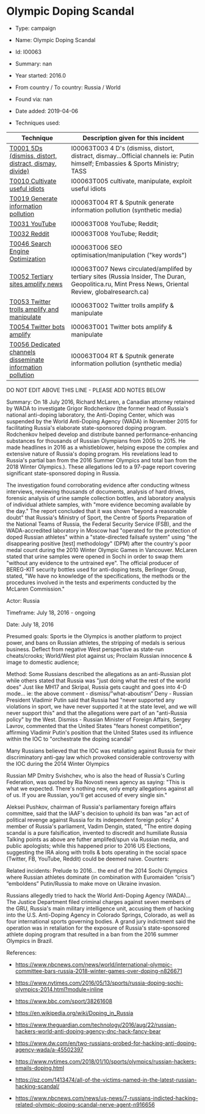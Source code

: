 # Olympic Doping Scandal

* Type: campaign

* Name: Olympic Doping Scandal

* Id: I00063

* Summary: nan

* Year started: 2016.0

* From country / To country: Russia / World

* Found via: nan

* Date added: 2019-04-06

* Techniques used: 

| Technique | Description given for this incident |
| --------- | ------------------------- |
| [T0001 5Ds (dismiss, distort, distract, dismay, divide)](../techniques/T0001.md) | I00063T003 4 D's (dismiss, distort, distract, dismay...Official channels ie: Putin himself; Embassies & Sports Ministry; TASS |
| [T0010 Cultivate useful idiots](../techniques/T0010.md) | I00063T005 cultivate, manipulate, exploit useful idiots  |
| [T0019 Generate information pollution](../techniques/T0019.md) | I00063T004 RT & Sputnik generate information pollution (synthetic media) |
| [T0031 YouTube](../techniques/T0031.md) | I00063T008 YouTube; Reddit;  |
| [T0032 Reddit](../techniques/T0032.md) | I00063T008 YouTube; Reddit;  |
| [T0046 Search Engine Optimization](../techniques/T0046.md) | I00063T006 SEO optimisation/manipulation ("key words") |
| [T0052 Tertiary sites amplify news](../techniques/T0052.md) | I00063T007 News circulated/amplifed by tertiary sites (Russia Insider, The Duran, Geopolitica.ru, Mint Press News, Oriental Review, globalresearch.ca) |
| [T0053 Twitter trolls amplify and manipulate](../techniques/T0053.md) | I00063T002 Twitter trolls amplify & manipulate |
| [T0054 Twitter bots amplify](../techniques/T0054.md) | I00063T001 Twitter bots amplify & manipulate |
| [T0056 Dedicated channels disseminate information pollution](../techniques/T0056.md) | I00063T004 RT & Sputnik generate information pollution (synthetic media) |

DO NOT EDIT ABOVE THIS LINE - PLEASE ADD NOTES BELOW

Summary: 
On 18 July 2016, Richard McLaren, a Canadian attorney retained by WADA to investigate Grigor Rodchenkov (the former head of Russia's national anti-doping laboratory, the Anti-Doping Center, which was suspended by the World Anti-Doping Agency (WADA) in November 2015 for facilitating Russia's elaborate state-sponsored doping program. Rodchenkov helped develop and distribute banned performance-enhancing substances for thousands of Russian Olympians from 2005 to 2015. He made headlines in 2016 as a whistleblower, helping expose the complex and extensive nature of Russia's doping program. His revelations lead to Russia's partial ban from the 2016 Summer Olympics and total ban from the 2018 Winter Olympics.). These allegations led to a 97-page report covering significant state-sponsored doping in Russia. 

The investigation found corroborating evidence after conducting witness interviews, reviewing thousands of documents, analysis of hard drives, forensic analysis of urine sample collection bottles, and laboratory analysis of individual athlete samples, with "more evidence becoming available by the day." The report concluded that it was shown "beyond a reasonable doubt" that Russia's Ministry of Sport, the Centre of Sports Preparation of the National Teams of Russia, the Federal Security Service (FSB), and the WADA-accredited laboratory in Moscow had "operated for the protection of doped Russian athletes" within a "state-directed failsafe system" using "the disappearing positive [test] methodology" (DPM) after the country's poor medal count during the 2010 Winter Olympic Games in Vancouver. McLaren stated that urine samples were opened in Sochi in order to swap them "without any evidence to the untrained eye". The official producer of BEREG-KIT security bottles used for anti-doping tests, Berlinger Group, stated, "We have no knowledge of the specifications, the methods or the procedures involved in the tests and experiments conducted by the McLaren Commission."

Actor: Russia

Timeframe: July 18, 2016 - ongoing

Date: July 18, 2016

Presumed goals: Sports ie the Olympics is another platform to project power, and bans on Russian athletes, the stripping of medals is serious business. Deflect from negative West perspective as state-run cheats/crooks; World/West plot against us; Proclaim Russian innocence & image to domestic audience; 

Method: Some Russians described the allegations as an anti-Russian plot while others stated that Russia was "just doing what the rest of the world does" Just like MH17 and Skripal, Russia gets caught and goes into 4-D mode… ie: the above comment - dismiss/”what-aboutism”
Deny - Russian President Vladimir Putin said that Russia had "never supported any violations in sport, we have never supported it at the state level, and we will never support this" and that the allegations were part of an "anti-Russia policy" by the West.
Dismiss - Russian Minister of Foreign Affairs, Sergey Lavrov, commented that the United States "fears honest competition", affirming Vladimir Putin's position that the United States used its influence within the IOC to "orchestrate the doping scandal"

Many Russians believed that the IOC was retaliating against Russia for their discriminatory anti-gay law which provoked considerable controversy with the IOC during the 2014 Winter Olympics

Russian MP Dmitry Svishchev, who is also the head of Russia's Curling Federation, was quoted by Ria Novosti news agency as saying: "This is what we expected. There's nothing new, only empty allegations against all of us. If you are Russian, you'll get accused of every single sin."

Aleksei Pushkov, chairman of Russia's parliamentary foreign affairs committee, said that the IAAF's decision to uphold its ban was "an act of political revenge against Russia for its independent foreign policy." A member of Russia's parliament, Vadim Dengin, stated, "The entire doping scandal is a pure falsification, invented to discredit and humiliate Russia
Talking points as above are futher amplifed/spun via Russian media, and public apologists; while this happened prior to 2016 US Elections, suggesting the IRA along with trolls & bots operating in the social space (Twitter, FB, YouTube, Reddit) could be deemed naive. 
Counters: 

Related incidents:  Prelude to 2016… the end of the 2014 Sochi Olympics where Russian athletes dominate (in combination with Euromaiden “crisis”)  “emboldens” Putin/Russia to make move on Ukraine invasion. 

Russians allegedly tried to hack the World Anti-Doping Agency (WADA)... The Justice Department filed criminal charges against seven members of the GRU, Russia's main military intelligence unit, accusing them of hacking into the U.S. Anti-Doping Agency in Colorado Springs, Colorado, as well as four international sports governing bodies. A grand jury indictment said the operation was in retaliation for the exposure of Russia's state-sponsored athlete doping program that resulted in a ban from the 2016 summer Olympics in Brazil.

References: 

* https://www.nbcnews.com/news/world/international-olympic-committee-bars-russia-2018-winter-games-over-doping-n826671

* https://www.nytimes.com/2016/05/13/sports/russia-doping-sochi-olympics-2014.html?module=inline
* https://www.bbc.com/sport/38261608
* https://en.wikipedia.org/wiki/Doping_in_Russia
* https://www.theguardian.com/technology/2016/aug/22/russian-hackers-world-anti-doping-agency-dnc-hack-fancy-bear
* https://www.dw.com/en/two-russians-probed-for-hacking-anti-doping-agency-wada/a-45502397
* https://www.nytimes.com/2018/01/10/sports/olympics/russian-hackers-emails-doping.html
* https://qz.com/1413474/all-of-the-victims-named-in-the-latest-russian-hacking-scandal/
* https://www.nbcnews.com/news/us-news/7-russians-indicted-hacking-related-olympic-doping-scandal-nerve-agent-n916656


